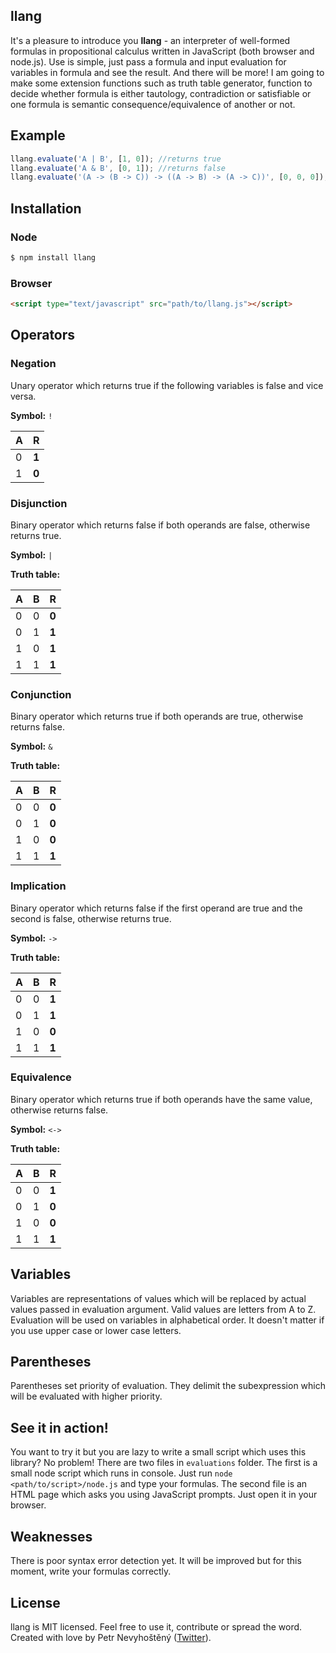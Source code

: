 ## llang

It's a pleasure to introduce you __llang__ - an interpreter of well-formed formulas in propositional calculus written in JavaScript (both browser and node.js). Use is simple, just pass a formula and input evaluation for variables in formula and see the result. And there will be more! I am going to make some extension functions such as truth table generator, function to decide whether formula is either tautology, contradiction or satisfiable or one formula is semantic consequence/equivalence of another or not.

## Example

```js
llang.evaluate('A | B', [1, 0]); //returns true
llang.evaluate('A & B', [0, 1]); //returns false
llang.evaluate('(A -> (B -> C)) -> ((A -> B) -> (A -> C))', [0, 0, 0]); //returns true
```

## Installation

### Node

```bash
$ npm install llang
```

### Browser

```html
<script type="text/javascript" src="path/to/llang.js"></script>
```

## Operators

### Negation

Unary operator which returns true if the following variables is false and vice versa.

__Symbol:__ `!`

| __A__ | __R__ |
|-------|-------|
|   0   | __1__ |
|   1   | __0__ |

### Disjunction

Binary operator which returns false if both operands are false, otherwise returns true.

__Symbol:__ `|`

__Truth table:__

| __A__ | __B__ | __R__ |
|-------|-------|-------|
|   0   |   0   | __0__ |
|   0   |   1   | __1__ |
|   1   |   0   | __1__ |
|   1   |   1   | __1__ |

### Conjunction

Binary operator which returns true if both operands are true, otherwise returns false.

__Symbol:__ `&`

__Truth table:__

| __A__ | __B__ | __R__ |
|-------|-------|-------|
|   0   |   0   | __0__ |
|   0   |   1   | __0__ |
|   1   |   0   | __0__ |
|   1   |   1   | __1__ |

### Implication

Binary operator which returns false if the first operand are true and the second is false, otherwise returns true.

__Symbol:__ `->`

__Truth table:__

| __A__ | __B__ | __R__ |
|-------|-------|-------|
|   0   |   0   | __1__ |
|   0   |   1   | __1__ |
|   1   |   0   | __0__ |
|   1   |   1   | __1__ |

### Equivalence

Binary operator which returns true if both operands have the same value, otherwise returns false.

__Symbol:__ `<->`

__Truth table:__

| __A__ | __B__ | __R__ |
|-------|-------|-------|
|   0   |   0   | __1__ |
|   0   |   1   | __0__ |
|   1   |   0   | __0__ |
|   1   |   1   | __1__ |

## Variables

Variables are representations of values which will be replaced by actual values passed in evaluation argument. Valid values are letters from A to Z. Evaluation will be used on variables in alphabetical order. It doesn't matter if you use upper case or lower case letters.

## Parentheses

Parentheses set priority of evaluation. They delimit the subexpression which will be evaluated with higher priority.

## See it in action!

You want to try it but you are lazy to write a small script which uses this library? No problem! There are two files in `evaluations` folder. The first is a small node script which runs in console. Just run `node <path/to/script>/node.js` and type your formulas. The second file is an HTML page which asks you using JavaScript prompts. Just open it in your browser.

## Weaknesses

There is poor syntax error detection yet. It will be improved but for this moment, write your formulas correctly.

## License

llang is MIT licensed. Feel free to use it, contribute or spread the word. Created with love by Petr Nevyhoštěný ([Twitter](https://twitter.com/pnevyk)).
